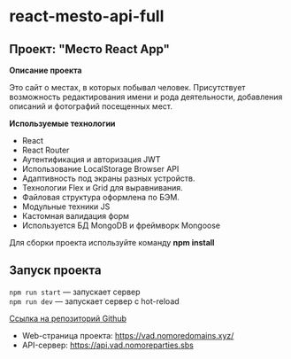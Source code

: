 # react-mesto-api-full

## Проект: "Место React App"

**Описание проекта**

Это сайт о местах, в которых побывал человек.
Присутствует возможность редактирования имени и рода деятельности, добавления описаний и фотографий посещенных мест.


**Используемые технологии**

+ React
+ React Router
+ Аутентификация и авторизация JWT
+ Использование LocalStorage Browser API
+ Адаптивность под экраны разных устройств.
+ Технологии Flex и Grid для выравнивания.
+ Файловая структура оформлена по БЭМ.
+ Модульные техники JS
+ Кастомная валидация форм
+ Используется БД MongoDB и фреймворк Mongoose

Для сборки проекта используйте команду **npm install**

## Запуск проекта

`npm run start` — запускает сервер   
`npm run dev` — запускает сервер с hot-reload

[Ссылка на репозиторий Github](https://github.com/VadSmith/react-mesto-api-full)

+ Web-страница проекта: https://vad.nomoredomains.xyz/
+ API-сервер: https://api.vad.nomoreparties.sbs
